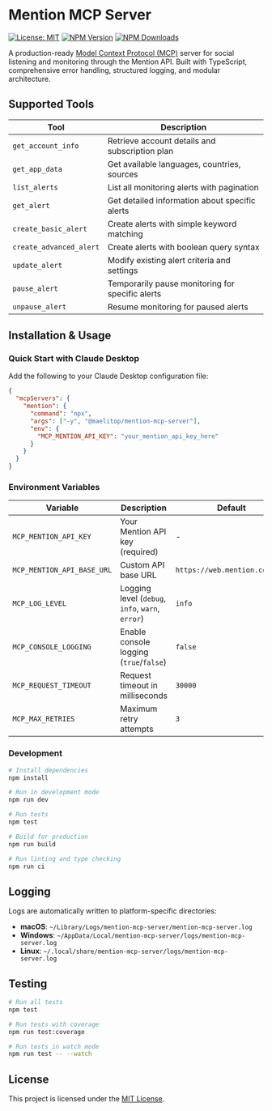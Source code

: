 # Mention MCP Server

[![License: MIT](https://img.shields.io/badge/License-MIT-yellow.svg)](https://opensource.org/licenses/MIT)
[![NPM Version](https://img.shields.io/npm/v/@maelitop/mention-mcp-server.svg)](https://www.npmjs.com/package/@maelitop/mention-mcp-server)
[![NPM Downloads](https://img.shields.io/npm/dm/@maelitop/mention-mcp-server.svg)](https://www.npmjs.com/package/@MaelitoP/mention-mcp-server)

A production-ready [Model Context Protocol (MCP)](https://modelcontextprotocol.io/introduction) server for social listening and monitoring through the Mention API. Built with TypeScript, comprehensive error handling, structured logging, and modular architecture.

## Supported Tools

| Tool | Description |
|------|-------------|
| `get_account_info` | Retrieve account details and subscription plan |
| `get_app_data` | Get available languages, countries, sources |
| `list_alerts` | List all monitoring alerts with pagination |
| `get_alert` | Get detailed information about specific alerts |
| `create_basic_alert` | Create alerts with simple keyword matching |
| `create_advanced_alert` | Create alerts with boolean query syntax |
| `update_alert` | Modify existing alert criteria and settings |
| `pause_alert` | Temporarily pause monitoring for specific alerts |
| `unpause_alert` | Resume monitoring for paused alerts |

## Installation & Usage

### Quick Start with Claude Desktop

Add the following to your Claude Desktop configuration file:

```json
{
  "mcpServers": {
    "mention": {
      "command": "npx",
      "args": ["-y", "@maelitop/mention-mcp-server"],
      "env": {
        "MCP_MENTION_API_KEY": "your_mention_api_key_here"
      }
    }
  }
}
```

### Environment Variables

| Variable | Description | Default |
|----------|-------------|---------|
| `MCP_MENTION_API_KEY` | Your Mention API key (required) | - |
| `MCP_MENTION_API_BASE_URL` | Custom API base URL | `https://web.mention.com/api` |
| `MCP_LOG_LEVEL` | Logging level (`debug`, `info`, `warn`, `error`) | `info` |
| `MCP_CONSOLE_LOGGING` | Enable console logging (`true`/`false`) | `false` |
| `MCP_REQUEST_TIMEOUT` | Request timeout in milliseconds | `30000` |
| `MCP_MAX_RETRIES` | Maximum retry attempts | `3` |


### Development

```bash
# Install dependencies
npm install

# Run in development mode
npm run dev

# Run tests
npm test

# Build for production
npm run build

# Run linting and type checking
npm run ci
```

## Logging

Logs are automatically written to platform-specific directories:

- **macOS**: `~/Library/Logs/mention-mcp-server/mention-mcp-server.log`
- **Windows**: `~/AppData/Local/mention-mcp-server/logs/mention-mcp-server.log`
- **Linux**: `~/.local/share/mention-mcp-server/logs/mention-mcp-server.log`

## Testing

```bash
# Run all tests
npm test

# Run tests with coverage
npm run test:coverage

# Run tests in watch mode
npm run test -- --watch
```

## License

This project is licensed under the [MIT License](LICENSE).
